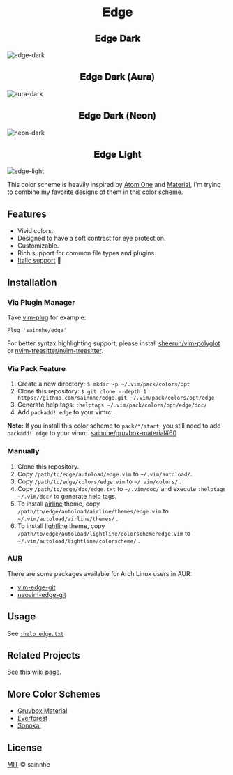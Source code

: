 <h1 align="center">
𝐄𝐝𝐠𝐞
</h1>

<h2 align="center">
𝐄𝐝𝐠𝐞 𝐃𝐚𝐫𝐤
</h2>

![edge-dark](https://user-images.githubusercontent.com/37491630/89113527-e0d4f800-d4a4-11ea-97d0-bcb223213e77.png)

<h2 align="center">
𝐄𝐝𝐠𝐞 𝐃𝐚𝐫𝐤 (𝐀𝐮𝐫𝐚)
</h2>

![aura-dark](https://user-images.githubusercontent.com/37491630/89113526-dfa3cb00-d4a4-11ea-97cd-213145e6bfb6.png)

<h2 align="center">
𝐄𝐝𝐠𝐞 𝐃𝐚𝐫𝐤 (𝐍𝐞𝐨𝐧)
</h2>

![neon-dark](https://user-images.githubusercontent.com/37491630/89113529-e5011580-d4a4-11ea-9608-61ca4cfe9a4f.png)

<h2 align="center">
𝐄𝐝𝐠𝐞 𝐋𝐢𝐠𝐡𝐭
</h2>

![edge-light](https://user-images.githubusercontent.com/37491630/89113528-e3375200-d4a4-11ea-905a-c5007e78dba0.png)

This color scheme is heavily inspired by [Atom One](https://github.com/atom/atom/tree/master/packages/one-dark-syntax) and [Material](https://github.com/equinusocio/material-theme), I'm trying to combine my favorite designs of them in this color scheme.

## Features

- Vivid colors.
- Designed to have a soft contrast for eye protection.
- Customizable.
- Rich support for common file types and plugins.
- [Italic support](https://github.com/sainnhe/icursive-nerd-font) 🎉

## Installation

### Via Plugin Manager

Take [vim-plug](https://github.com/junegunn/vim-plug) for example:

```vim
Plug 'sainnhe/edge'
```

For better syntax highlighting support, please install [sheerun/vim-polyglot](https://github.com/sheerun/vim-polyglot) or [nvim-treesitter/nvim-treesitter](https://github.com/nvim-treesitter/nvim-treesitter).

### Via Pack Feature

1. Create a new directory: `$ mkdir -p ~/.vim/pack/colors/opt`
2. Clone this repository: `$ git clone --depth 1 https://github.com/sainnhe/edge.git ~/.vim/pack/colors/opt/edge`
3. Generate help tags: `:helptags ~/.vim/pack/colors/opt/edge/doc/`
4. Add `packadd! edge` to your vimrc.

**Note:** If you install this color scheme to `pack/*/start`, you still need to add `packadd! edge` to your vimrc. [sainnhe/gruvbox-material#60](https://github.com/sainnhe/gruvbox-material/issues/60)

### Manually

1. Clone this repository.
2. Copy `/path/to/edge/autoload/edge.vim` to `~/.vim/autoload/`.
3. Copy `/path/to/edge/colors/edge.vim` to `~/.vim/colors/` .
4. Copy `/path/to/edge/doc/edge.txt` to `~/.vim/doc/` and execute `:helptags ~/.vim/doc/` to generate help tags.
5. To install [airline](https://github.com/vim-airline/vim-airline) theme, copy `/path/to/edge/autoload/airline/themes/edge.vim` to `~/.vim/autoload/airline/themes/` .
6. To install [lightline](https://github.com/itchyny/lightline.vim) theme, copy `/path/to/edge/autoload/lightline/colorscheme/edge.vim` to `~/.vim/autoload/lightline/colorscheme/` .

### AUR

There are some packages available for Arch Linux users in AUR:

- [vim-edge-git](https://aur.archlinux.org/pkgbase/vim-edge-git/)
- [neovim-edge-git](https://aur.archlinux.org/pkgbase/neovim-edge-git/)

## Usage

See [`:help edge.txt`](https://github.com/sainnhe/edge/blob/master/doc/edge.txt)

## Related Projects

See this [wiki page](https://github.com/sainnhe/edge/wiki/Related-Projects).

## More Color Schemes

- [Gruvbox Material](https://github.com/sainnhe/gruvbox-material)
- [Everforest](https://github.com/sainnhe/everforest)
- [Sonokai](https://github.com/sainnhe/sonokai)

## License

[MIT](./LICENSE) © sainnhe
